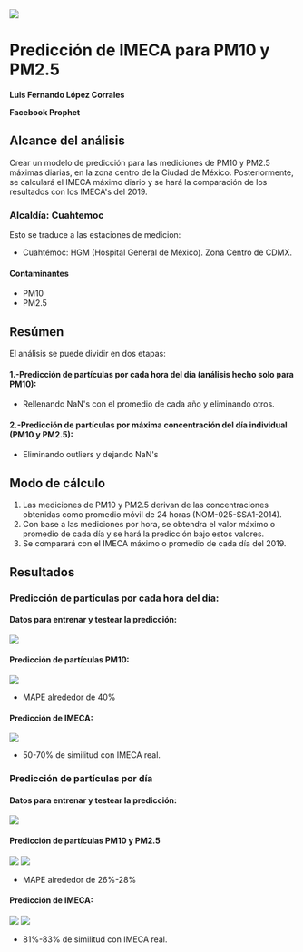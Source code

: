 <img src="https://github.com/luisferlc/IMECA-CDMX-Prediction/blob/master/images/ironhack.png">

# Predicción de IMECA para PM10 y PM2.5

**Luis Fernando López Corrales**

**Facebook Prophet**

## Alcance del análisis
Crear un modelo de predicción para las mediciones de PM10 y PM2.5 máximas diarias, en la zona centro de la Ciudad de México. Posteriormente, se calculará el IMECA máximo diario y se hará la comparación de los resultados con los IMECA's del 2019.
### Alcaldía: Cuahtemoc
Esto se traduce a las estaciones de medicion:
- Cuahtémoc: HGM (Hospital General de México). Zona Centro de CDMX.
#### Contaminantes
* PM10
* PM2.5

## Resúmen
El análisis se puede dividir en dos etapas:

#### 1.-Predicción de partículas por cada hora del día (análisis hecho solo para PM10):
- Rellenando NaN's con el promedio de cada año y eliminando otros.

#### 2.-Predicción de partículas por máxima concentración del día individual (PM10 y PM2.5):
- Eliminando outliers y dejando NaN's
 
 
## Modo de cálculo
1. Las mediciones de PM10 y PM2.5 derivan de las concentraciones obtenidas como promedio móvil de 24 horas (NOM-025-SSA1-2014).
2. Con base a las mediciones por hora, se obtendra el valor máximo o promedio de cada día y se hará la predicción bajo estos valores.
3. Se comparará con el IMECA máximo o promedio de cada día del 2019.

## Resultados

### Predicción de partículas por cada hora del día:

#### Datos para entrenar y testear la predicción:
<img src="https://github.com/luisferlc/IMECA-CDMX-Prediction/blob/master/images/train.test.PNG">

#### Predicción de partículas PM10:
<img src="https://github.com/luisferlc/IMECA-CDMX-Prediction/blob/master/images/enfoque%201.2.PNG">

- MAPE alrededor de 40%

#### Predicción de IMECA:
<img src="https://github.com/luisferlc/IMECA-CDMX-Prediction/blob/master/images/imeca%201.PNG">

- 50-70% de similitud con IMECA real.

### Predicción de partículas por día

#### Datos para entrenar y testear la predicción:
<img src="https://github.com/luisferlc/IMECA-CDMX-Prediction/blob/master/images/train.test2.PNG">

#### Predicción de partículas PM10 y PM2.5

<img src="https://github.com/luisferlc/IMECA-CDMX-Prediction/blob/master/images/enfoque%202%20pm10.png">
<img src="https://github.com/luisferlc/IMECA-CDMX-Prediction/blob/master/images/enfoque%202%20pm2.5.PNG">

- MAPE alrededor de 26%-28%

#### Predicción de IMECA:

<img src="https://github.com/luisferlc/IMECA-CDMX-Prediction/blob/master/images/imeca%202%20pm10.png">
<img src="https://github.com/luisferlc/IMECA-CDMX-Prediction/blob/master/images/imeca%202%20pm2.5.PNG">

- 81%-83% de similitud con IMECA real.
